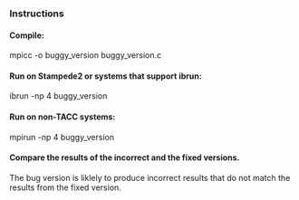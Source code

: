 ### Instructions

#### Compile:
mpicc -o buggy_version buggy_version.c

#### Run on Stampede2 or systems that support ibrun:
ibrun -np 4 buggy_version 

#### Run on non-TACC systems:
mpirun -np 4 buggy_version 

#### Compare the results of the incorrect and the fixed versions.
The bug version is liklely to produce incorrect results that do not match the results from the fixed version.


